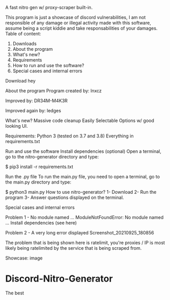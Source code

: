 A fast nitro gen w/ proxy-scraper built-in.
 

This program is just a showcase of discord vulnerabilities, I am not responsible of any damage or illegal activity made with this software, assume being a script kiddie and take responsabilities of your damages.
Table of content:
1. Downloads
2. About the program
2. What's new?
3. Requirements
4. How to run and use the software?
6. Special cases and internal errors



Download
hey

About the program
Program created by: lnxcz

Improved by: DR34M-M4K3R

Improved again by: ledges



What's new?
Massive code cleanup
Easily Selectable Options w/ good looking UI.


Requirements:
Python 3 (tested on 3.7 and 3.8)
Everything in requirements.txt



Run and use the software
Install dependencies (optional)
Open a terminal, go to the nitro-generator directory and type:

$ pip3 install -r requirements.txt



Run the .py file
To run the main.py file, you need to open a terminal, go to the main.py directory and type:

$ python3 main.py
How to use nitro-generator?
1- Download
2- Run the program
3- Answer questions displayed on the terminal.


Special cases and internal errors



Problem 1 - No module named ...
ModuleNotFoundError: No module named ...
Install dependencies (see here)

Problem 2 - A very long error displayed
Screenshot_20210925_180856

The problem that is being shown here is ratelimit, you're proxies / IP is most likely being ratelimited by the service that is being scraped from.


Showcase:
image

# Discord-Nitro-Generator
The best
